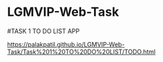 # LGMVIP-Web-Task
#TASK 1 TO DO LIST APP

https://palakpatil.github.io/LGMVIP-Web-Task/Task%201%20TO%20DO%20LIST/TODO.html
